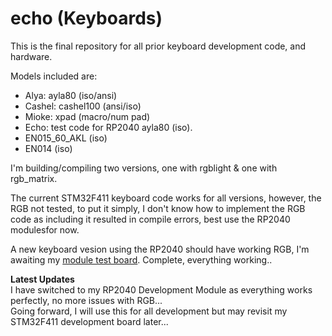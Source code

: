 # echo (Keyboards)
This is the final repository for all prior keyboard development code, and hardware.

Models included are: 
+ Alya: ayla80 (iso/ansi)
+ Cashel: cashel100 (ansi/iso)
+ Mioke: xpad (macro/num pad)
+ Echo: test code for RP2040 ayla80 (iso).
+ EN015_60_AKL (iso)
+ EN014 (iso)

I'm building/compiling two versions, one with rgblight & one with rgb_matrix.

The current STM32F411 keyboard code works for all versions, however, the RGB not tested, to put it simply, I don't know how to implement the RGB code as including it resulted in compile errors, best use the RP2040 modulesfor now.  

A new keyboard vesion using the RP2040 should have working RGB, I'm awaiting my [module test board](https://hackaday.io/project/198392/log/237192-rp2040-version). Complete, everything working..  

**Latest Updates**  
I have switched to my RP2040 Development Module as everything works perfectly, no more issues with RGB...  
Going forward, I will use this for all development but may revisit my STM32F411 development board later...
